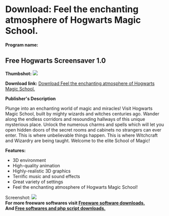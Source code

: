 # Download: Feel the enchanting atmosphere of Hogwarts Magic School.

**Program name:**

## Free Hogwarts Screensaver 1.0

  
**Thumbshot:** ![](http://www.freewarefiles.com/screenshot/3dshogwarts_md.jpg)   
  
**Download link:** [Download Feel the enchanting atmosphere of Hogwarts Magic School.](http://freesoftwares.boysofts.com/Free-Hogwarts-Screensaver_program_47308.html)  
  


**Publisher's Description**  
  


Plunge into an enchanting world of magic and miracles! Visit Hogwarts Magic School, built by mighty wizards and witches centuries ago. Wander along the endless corridors and resounding hallways of this unique mysterious place. Unlock the numerous charms and spells which will let you open hidden doors of the secret rooms and cabinets no strangers can ever enter. This is where unbelievable things happen. This is where Witchcraft and Wizardry are being taught. Welcome to the elite School of Magic! 

**Features:**

  * 3D environment 
  * High-quality animation 
  * Highly-realistic 3D graphics 
  * Terrific music and sound effects 
  * Great variety of settings 
  * Feel the enchanting atmosphere of Hogwarts Magic School! 

  
  
Screenshot: ![](http://www.freewarefiles.com/screenshot/3dshogwarts.jpg)   
**For more freeware softwares visit [Freeware software downloads.](http://freesoftwares.boysofts.com/)**   
**And [Free softwares and php script downloads.](http://www.boysofts.com/)**
